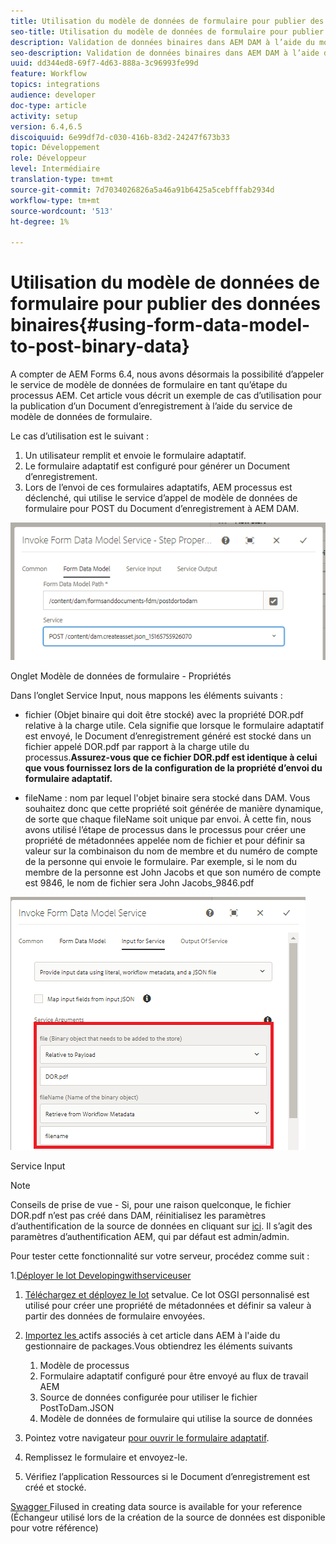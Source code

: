 ```yaml
---
title: Utilisation du modèle de données de formulaire pour publier des données binaires
seo-title: Utilisation du modèle de données de formulaire pour publier des données binaires
description: Validation de données binaires dans AEM DAM à l’aide du modèle de données de formulaire
seo-description: Validation de données binaires dans AEM DAM à l’aide du modèle de données de formulaire
uuid: dd344ed8-69f7-4d63-888a-3c96993fe99d
feature: Workflow
topics: integrations
audience: developer
doc-type: article
activity: setup
version: 6.4,6.5
discoiquuid: 6e99df7d-c030-416b-83d2-24247f673b33
topic: Développement
role: Développeur
level: Intermédiaire
translation-type: tm+mt
source-git-commit: 7d7034026826a5a46a91b6425a5cebfffab2934d
workflow-type: tm+mt
source-wordcount: '513'
ht-degree: 1%

---
```



# Utilisation du modèle de données de formulaire pour publier des données binaires{#using-form-data-model-to-post-binary-data}

A compter de AEM Forms 6.4, nous avons désormais la possibilité d’appeler le service de modèle de données de formulaire en tant qu’étape du processus AEM. Cet article vous décrit un exemple de cas d’utilisation pour la publication d’un Document d’enregistrement à l’aide du service de modèle de données de formulaire.

Le cas d’utilisation est le suivant :

1. Un utilisateur remplit et envoie le formulaire adaptatif.
1. Le formulaire adaptatif est configuré pour générer un Document d’enregistrement.
1. Lors de l’envoi de ces formulaires adaptatifs, AEM processus est déclenché, qui utilise le service d’appel de modèle de données de formulaire pour POST du Document d’enregistrement à AEM DAM.

![posttodam](assets/posttodamshot1.png)

Onglet Modèle de données de formulaire - Propriétés

Dans l’onglet Service Input, nous mappons les éléments suivants :

* fichier (Objet binaire qui doit être stocké) avec la propriété DOR.pdf relative à la charge utile. Cela signifie que lorsque le formulaire adaptatif est envoyé, le Document d’enregistrement généré est stocké dans un fichier appelé DOR.pdf par rapport à la charge utile du processus.**Assurez-vous que ce fichier DOR.pdf est identique à celui que vous fournissez lors de la configuration de la propriété d’envoi du formulaire adaptatif.**

* fileName : nom par lequel l&#39;objet binaire sera stocké dans DAM. Vous souhaitez donc que cette propriété soit générée de manière dynamique, de sorte que chaque fileName soit unique par envoi. À cette fin, nous avons utilisé l’étape de processus dans le processus pour créer une propriété de métadonnées appelée nom de fichier et pour définir sa valeur sur la combinaison du nom de membre et du numéro de compte de la personne qui envoie le formulaire. Par exemple, si le nom du membre de la personne est John Jacobs et que son numéro de compte est 9846, le nom de fichier sera John Jacobs_9846.pdf

![fdmserviceinput](assets/fdminputservice.png)

Service Input

>[!NOTE]
>
>Conseils de prise de vue - Si, pour une raison quelconque, le fichier DOR.pdf n’est pas créé dans DAM, réinitialisez les paramètres d’authentification de la source de données en cliquant sur [ici](http://localhost:4502/mnt/overlay/fd/fdm/gui/components/admin/fdmcloudservice/properties.html?item=%2Fconf%2Fglobal%2Fsettings%2Fcloudconfigs%2Ffdm%2Fpostdortodam). Il s’agit des paramètres d’authentification AEM, qui par défaut est admin/admin.

Pour tester cette fonctionnalité sur votre serveur, procédez comme suit :

1.[Déployer le lot Developingwithserviceuser](/help/forms/assets/common-osgi-bundles/DevelopingWithServiceUser.jar)

1. [Téléchargez et déployez le lot](/help/forms/assets/common-osgi-bundles/SetValueApp.core-1.0-SNAPSHOT.jar) setvalue. Ce lot OSGI personnalisé est utilisé pour créer une propriété de métadonnées et définir sa valeur à partir des données de formulaire envoyées.

1. [Importez les ](assets/postdortodam.zip) actifs associés à cet article dans AEM à l&#39;aide du gestionnaire de packages.Vous obtiendrez les éléments suivants

   1. Modèle de processus
   1. Formulaire adaptatif configuré pour être envoyé au flux de travail AEM
   1. Source de données configurée pour utiliser le fichier PostToDam.JSON
   1. Modèle de données de formulaire qui utilise la source de données

1. Pointez votre navigateur [pour ouvrir le formulaire adaptatif](http://localhost:4502/content/dam/formsanddocuments/helpx/timeoffrequestform/jcr:content?wcmmode=disabled).
1. Remplissez le formulaire et envoyez-le.
1. Vérifiez l’application Ressources si le Document d’enregistrement est créé et stocké.


[Swagger ](http://localhost:4502/conf/global/settings/cloudconfigs/fdm/postdortodam/jcr:content/swaggerFile) Filused in creating data source is available for your reference (Échangeur utilisé lors de la création de la source de données est disponible pour votre référence)
